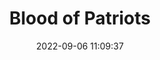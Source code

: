 ---
date: 2022-09-06 11:09:37
title: 'Blood of Patriots'	
tags: [2D Fighter, mobile, PC, crazy]
img: https://i.imgur.com/q75qhFP.jpg
price: $4.99 One Time	
link: https://store.steampowered.com/app/775310/Blood_of_Patriots/	
---